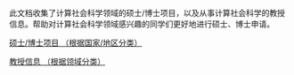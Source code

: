 此文档收集了计算社会科学领域的硕士/博士项目，以及从事计算社会科学的教授信息。帮助对计算社会科学领域感兴趣的同学们更好地进行硕士、博士申请。

[硕士/博士项目 （根据国家/地区分类）](https://github.com/fhbzc/program-computational-social-science/blob/main/master_programs.md)


[教授信息 （根据领域分类）](https://github.com/fhbzc/program-computational-social-science/blob/main/professors.md)


